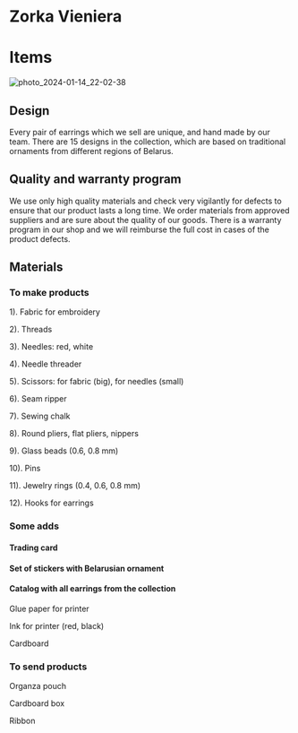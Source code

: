 # Zorka Vieniera

# Items
![photo_2024-01-14_22-02-38](https://github.com/agathasuarez/unit.3/assets/142757977/cd5e6ca6-a670-4204-9c62-9444715420ec)

## Design 
Every pair of earrings which we sell are unique, and hand made by our team. There are 15 designs in the collection, which are based on traditional ornaments from different regions of Belarus. 


## Quality and warranty program
We use only high quality materials and check very vigilantly for defects to ensure that our product lasts a long time. We order materials from approved suppliers and are sure about the quality of our goods. There is a warranty program in our shop and we will reimburse the full cost in cases of the product defects. 

## Materials
### To make products
1). Fabric for embroidery

2). Threads

3). Needles: red, white

4). Needle threader

5). Scissors: for fabric (big), for needles (small)

6). Seam ripper

7). Sewing chalk

8). Round pliers, flat pliers, nippers

9). Glass beads (0.6, 0.8 mm)

10). Pins

11). Jewelry rings (0.4, 0.6, 0.8 mm) 

12). Hooks for earrings
### Some adds
#### Trading card 
#### Set of stickers with Belarusian ornament
#### Catalog with all earrings from the collection
Glue paper for printer

Ink for printer (red, black)

Cardboard

### To send products 
Organza pouch

Cardboard box

Ribbon
